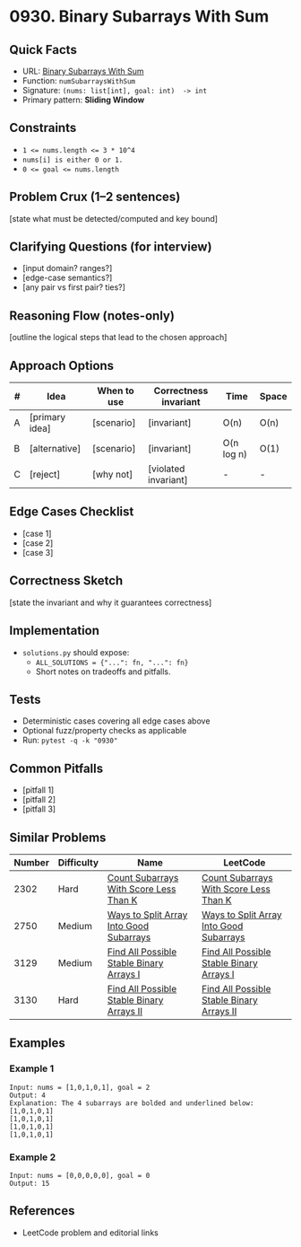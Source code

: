 # 0930. Binary Subarrays With Sum

## Quick Facts

- URL: [Binary Subarrays With Sum](https://leetcode.com/problems/binary-subarrays-with-sum/)
- Function: `numSubarraysWithSum`
- Signature: `(nums: list[int], goal: int)  -> int`
- Primary pattern: **Sliding Window**

## Constraints

- `1 <= nums.length <= 3 * 10^4`
- `nums[i] is either 0 or 1.`
- `0 <= goal <= nums.length`

## Problem Crux (1–2 sentences)

[state what must be detected/computed and key bound]

## Clarifying Questions (for interview)

- [input domain? ranges?]
- [edge-case semantics?]
- [any pair vs first pair? ties?]

## Reasoning Flow (notes-only)

[outline the logical steps that lead to the chosen approach]

## Approach Options

| # | Idea | When to use | Correctness invariant | Time | Space |
|---|------|-------------|-----------------------|------|-------|
| A | [primary idea] | [scenario] | [invariant] | O(n) | O(n) |
| B | [alternative] | [scenario] | [invariant] | O(n log n) | O(1) |
| C | [reject] | [why not] | [violated invariant] | - | - |

## Edge Cases Checklist

- [case 1]
- [case 2]
- [case 3]

## Correctness Sketch

[state the invariant and why it guarantees correctness]

## Implementation

- `solutions.py` should expose:
  - `ALL_SOLUTIONS = {"...": fn, "...": fn}`
  - Short notes on tradeoffs and pitfalls.

## Tests

- Deterministic cases covering all edge cases above
- Optional fuzz/property checks as applicable
- Run: `pytest -q -k "0930"`

## Common Pitfalls

- [pitfall 1]
- [pitfall 2]
- [pitfall 3]

## Similar Problems

| Number | Difficulty | Name | LeetCode |
|---|---|---|---|
| 2302 | Hard | [Count Subarrays With Score Less Than K](../2302-count-subarrays-with-score-less-than-k/readme.md) | [Count Subarrays With Score Less Than K](https://leetcode.com/problems/count-subarrays-with-score-less-than-k/) |
| 2750 | Medium | [Ways to Split Array Into Good Subarrays](../2750-ways-to-split-array-into-good-subarrays/readme.md) | [Ways to Split Array Into Good Subarrays](https://leetcode.com/problems/ways-to-split-array-into-good-subarrays/) |
| 3129 | Medium | [Find All Possible Stable Binary Arrays I](../3129-find-all-possible-stable-binary-arrays-i/readme.md) | [Find All Possible Stable Binary Arrays I](https://leetcode.com/problems/find-all-possible-stable-binary-arrays-i/) |
| 3130 | Hard | [Find All Possible Stable Binary Arrays II](../3130-find-all-possible-stable-binary-arrays-ii/readme.md) | [Find All Possible Stable Binary Arrays II](https://leetcode.com/problems/find-all-possible-stable-binary-arrays-ii/) |

## Examples

### Example 1

```text
Input: nums = [1,0,1,0,1], goal = 2
Output: 4
Explanation: The 4 subarrays are bolded and underlined below:
[1,0,1,0,1]
[1,0,1,0,1]
[1,0,1,0,1]
[1,0,1,0,1]
```

### Example 2

```text
Input: nums = [0,0,0,0,0], goal = 0
Output: 15
```

## References

- LeetCode problem and editorial links
